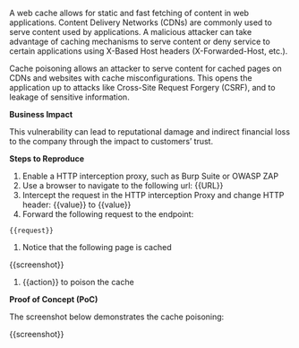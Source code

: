 A web cache allows for static and fast fetching of content in web applications. Content Delivery Networks (CDNs) are commonly used to serve content used by applications. A malicious attacker can take advantage of caching mechanisms to serve content or deny service to certain applications using X-Based Host headers (X-Forwarded-Host, etc.).

Cache poisoning allows an attacker to serve content for cached pages on CDNs and websites with cache misconfigurations. This opens the application up to attacks like Cross-Site Request Forgery (CSRF), and to leakage of sensitive information.

**Business Impact**

This vulnerability can lead to reputational damage and indirect financial loss to the company through the impact to customers’ trust.

**Steps to Reproduce**

1. Enable a HTTP interception proxy, such as Burp Suite or OWASP ZAP
1. Use a browser to navigate to the following url: {{URL}}
1. Intercept the request in the HTTP interception Proxy and change HTTP header: {{value}} to {{value}}
1. Forward the following request to the endpoint:

```HTTP
{{request}}
```

1. Notice that the following page is cached

{{screenshot}}

1. {{action}} to poison the cache

**Proof of Concept (PoC)**

The screenshot below demonstrates the cache poisoning:

{{screenshot}}
